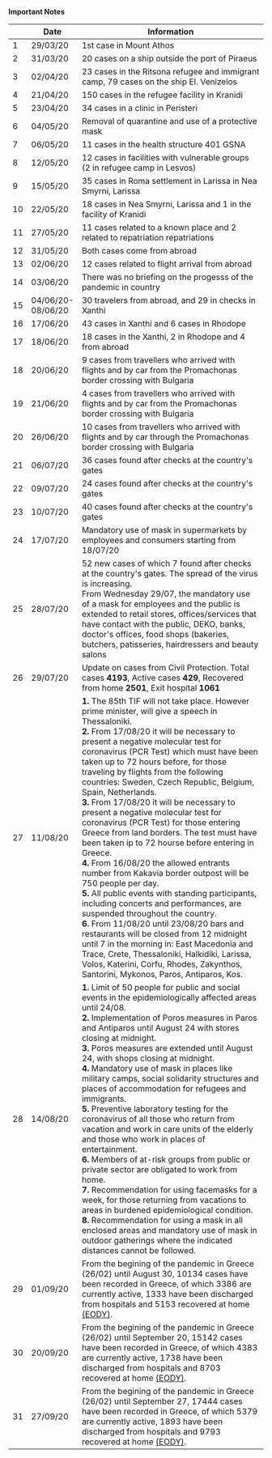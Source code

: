 **Important Notes**

|     |   Date   | Information |  
| --- |    ---   |     ---     |
|  1  | 29/03/20 | 1st case in Mount Athos |  
|  2  | 31/03/20 | 20 cases on a ship outside the port of Piraeus |  
|  3  | 02/04/20 | 23 cases in the Ritsona refugee and immigrant camp, 79 cases on the ship El. Venizelos |
|  4  | 21/04/20 | 150 cases in the refugee facility in Kranidi |
|  5  | 23/04/20 | 34 cases in a clinic in Peristeri |
|  6  | 04/05/20 | Removal of quarantine and use of a protective mask |
|  7  | 06/05/20 | 11 cases in the health structure 401 GSNA |
|  8  | 12/05/20 | 12 cases in facilities with vulnerable groups (2 in refugee camp in Lesvos) |
|  9  | 15/05/20 | 35 cases in Roma settlement in Larissa in Nea Smyrni, Larissa |
| 10  | 22/05/20 | 18 cases in Nea Smyrni, Larissa and 1 in the facility of Kranidi |
| 11  | 27/05/20 | 11 cases related to a known place and 2 related to repatriation repatriations |
| 12  | 31/05/20 | Both cases come from abroad |
| 13  | 02/06/20 | 12 cases related to flight arrival from abroad |
| 14  | 03/06/20 | There was no briefing on the progesss of the pandemic in country |
| 15  | 04/06/20- <br> 08/06/20 | 30 travelers from abroad, and 29 in checks in Xanthi | 
| 16  | 17/06/20 | 43 cases in Xanthi and 6 cases in Rhodope | 
| 17  | 18/06/20 | 18 cases in the Xanthi, 2 in Rhodope and 4 from abroad |
| 18  | 20/06/20 | 9 cases from travellers who arrived with flights and by car from the Promachonas border crossing with Bulgaria |
| 19  | 21/06/20 | 4 cases from travellers who arrived with flights and by car from the Promachonas border crossing with Bulgaria |
| 20  | 26/06/20 | 10 cases from travellers who arrived with flights and by car through the Promachonas border crossing with Bulgaria |
| 21  | 06/07/20 | 36 cases found after checks at the country's gates |
| 22  | 09/07/20 | 24 cases found after checks at the country's gates |
| 23  | 10/07/20 | 40 cases found after checks at the country's gates |
| 24  | 17/07/20 | Mandatory use of mask in supermarkets by employees and consumers starting from 18/07/20 |
| 25  | 28/07/20 | 52 new cases of which 7 found after checks at the country's gates. The spread of the virus is increasing. <br>  From Wednesday 29/07, the mandatory use of a mask for employees and the public is extended to retail stores, offices/services that have contact with the public, DEKO, banks, doctor's offices, food shops (bakeries, butchers, patisseries, hairdressers and beauty salons |
| 26  | 29/07/20 | Update on cases from Civil Protection. Total cases **4193**, Active cases **429**, Recovered from home **2501**, Exit hospital **1061** |
| 27  | 11/08/20 | **1.** The 85th TIF will not take place. However prime minister, will give a speech in Thessaloniki. <br>**2.** From 17/08/20 it will be necessary to present a negative molecular test for coronavirus (PCR Test) which must have been taken up to 72 hours before, for those traveling by flights from the following countries: Sweden, Czech Republic, Belgium, Spain, Netherlands. <br>**3.** From 17/08/20 it will be necessary to present a negative molecular test for coronavirus (PCR Test) for those entering Greece from land borders. The test must have been taken ip to 72 hourse before entering in Greece. <br>**4.** From 16/08/20 the allowed entrants number from Kakavia border outpost will be 750 people per day. <br>**5.** All public events with standing participants, including concerts and performances, are suspended throughout the country. <br>**6.** From 11/08/20 until 23/08/20 bars and restaurants will be closed from 12 midnight until 7 in the morning in: East Macedonia and Trace, Crete, Thessaloniki, Halkidiki, Larissa, Volos, Katerini, Corfu, Rhodes, Zakynthos, Santorini, Mykonos, Paros, Antiparos, Kos. |
| 28  | 14/08/20 | **1.** Limit of 50 people for public and social events in the epidemiologically affected areas until 24/08.<br> **2.** Implementation of Poros measures in Paros and Antiparos until August 24 with stores closing at midnight.<br> **3.** Poros measures are extended until August 24, with shops closing at midnight.<br> **4.** Mandatory use of mask in places like military camps, social solidarity structures and places of accommodation for refugees and immigrants.<br> **5.** Preventive laboratory testing for the coronavirus of all those who return from vacation and work in care units of the elderly and those who work in places of entertainment.<br> **6.** Members of at-risk groups from public or private sector are obligated to work from home.<br> **7.** Recommendation for using facemasks for a week, for those returning from vacations to areas in burdened epidemiological condition.<br> **8.** Recommendation for using a mask in all enclosed areas and mandatory use of mask in outdoor gatherings where the indicated distances cannot be followed.|
| 29 | 01/09/20 | From the begining of the pandemic in Greece (26/02) until August 30, 10134 cases have been recorded in Greece, of which 3386 are currently active, 1333 have been discharged from hospitals and 5153 recovered at home [(EODY)](https://eody.gov.gr/enimerosi-diapisteymenon-syntakton-ypoyrgeioy-ygeias-apo-ton-yfypoyrgo-politikis-prostasias-kai-diacheirisis-kriseon-niko-chardalia-kai-ton-ekprosopo-toy-ypoyrgeioy-ygeias-gia-to-neo-koronoio-kathigi/).|
| 30 | 20/09/20 | From the begining of the pandemic in Greece (26/02) until September 20, 15142 cases have been recorded in Greece, of which 4383 are currently active, 1738 have been discharged from hospitals and 8703 recovered at home [(EODY)](https://eody.gov.gr/enimerosi-diapisteymenon-syntakton-ypoyrgeioy-ygeias-apo-ton-yfypoyrgo-politikis-prostasias-kai-diacheirisis-kriseon-niko-chardalia-kai-ton-epikoyro-kathigiti-tis-iatrikis-scholis-toy-ekpa-kai-melos-5/).|
| 31 | 27/09/20 | From the begining of the pandemic in Greece (26/02) until September 27, 17444 cases have been recorded in Greece, of which 5379 are currently active, 1893 have been discharged from hospitals and 9793 recovered at home [(EODY)](https://eody.gov.gr/enimerosi-diapisteymenon-syntakton-ypoyrgeioy-ygeias-apo-ton-yfypoyrgo-politikis-prostasias-kai-diacheirisis-kriseon-niko-chardalia-kai-ton-epikoyro-kathigiti-tis-iatrikis-scholis-toy-ekpa-kai-melos-7/).|
